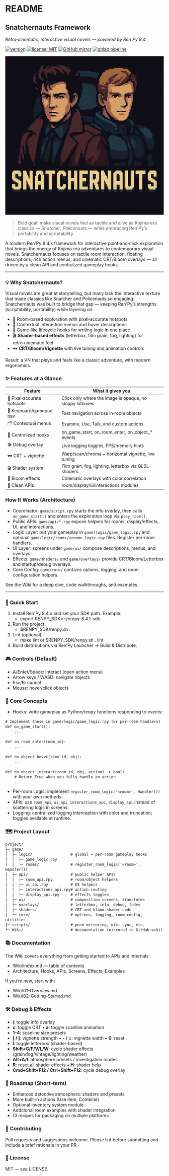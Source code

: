 # README

## Snatchernauts Framework

_Retro‑cinematic, interactive visual novels — powered by Ren'Py 8.4_

[![version](https://img.shields.io/badge/version-0.5.2-blue)](changelog.md) [![license: MIT](https://img.shields.io/badge/license-MIT-green)](LICENSE/) [![GitHub mirror](https://img.shields.io/badge/github-mirror-blue?logo=github)](https://github.com/grahfmusic/snatchernauts_framework) [![gitlab pipeline](https://gitlab.com/grahfmusic/snatchernauts_framework/badges/main/pipeline.svg)](https://gitlab.com/grahfmusic/snatchernauts_framework/-/pipelines)

![Snatchernauts Logo](.gitbook/assets/snatcher-logo.png)

> Bold goal: make visual novels feel as tactile and alive as Kojima‑era classics — _Snatcher_, _Policenauts_ — while embracing Ren'Py’s portability and scriptability.

A modern Ren'Py 8.4.x framework for interactive point‑and‑click exploration that brings the energy of Kojima‑era adventures to contemporary visual novels. Snatchernauts focuses on tactile room interaction, floating descriptions, rich action menus, and cinematic CRT/Bloom overlays — all driven by a clean API and centralized gameplay hooks.

***

### 💡 Why Snatchernauts?

Visual novels are great at storytelling, but many lack the interactive texture that made classics like Snatcher and Policenauts so engaging. Snatchernauts was built to bridge that gap — keeping Ren'Py’s strengths (scriptability, portability) while layering on:

* 🎯 Room‑based exploration with pixel‑accurate hotspots
* 🧭 Contextual interaction menus and hover descriptions
* 🧩 Game‑like lifecycle hooks for writing logic in one place
* 🎬 **Shader‑based effects** (letterbox, film grain, fog, lighting) for retro‑cinematic feel
* 🕶️ **CRT/Bloom/Vignette** with live tuning and animation controls

Result: a VN that plays and feels like a classic adventure, with modern ergonomics.

### ✨ Features at a Glance

| Feature                    | What it gives you                                        |
| -------------------------- | -------------------------------------------------------- |
| 🎯 Pixel‑accurate hotspots | Click only where the image is opaque; no sloppy hitboxes |
| 🧭 Keyboard/gamepad nav    | Fast navigation across in‑room objects                   |
| 🗂️ Contextual menus       | Examine, Use, Talk, and custom actions                   |
| 🧩 Centralized hooks       | on\_game\_start, on\_room\_enter, on\_object\_\* events  |
| 🛠️ Debug overlay          | Live logging toggles, FPS/memory hints                   |
| 🕶️ CRT + vignette         | Warp/scan/chroma + horizontal vignette, live tuning      |
| 🎬 Shader system           | Film grain, fog, lighting, letterbox via GLSL shaders    |
| 🌸 Bloom effects           | Cinematic overlays with color correlation                |
| 🧰 Clean APIs              | room/display/ui/interactions modules                     |

### How It Works (Architecture)

* Coordinator: `game/script.rpy` starts the info overlay, then calls `on_game_start()` and enters the exploration loop via `play_room()`.
* Public APIs: `game/api/*.rpy` expose helpers for rooms, display/effects, UI, and interactions.
* Logic Layer: put your gameplay in `game/logic/game_logic.rpy` and optional `game/logic/rooms/<room>_logic.rpy` files. Register per‑room handlers.
* UI Layer: screens under `game/ui/` compose descriptions, menus, and overlays.
* Effects: `game/shaders/` and `game/overlays/` provide CRT/Bloom/Letterbox and startup/debug overlays.
* Core Config: `game/core/` contains options, logging, and room configuration helpers.

See the Wiki for a deep dive, code walkthroughs, and examples.

***

### 🚀 Quick Start

1. Install Ren'Py 8.4.x and set your SDK path. Example:
   * export RENPY\_SDK=\~/renpy-8.4.1-sdk
2. Run the project:
   * $RENPY\_SDK/renpy.sh .
3. Lint (optional):
   * make lint or $RENPY\_SDK/renpy.sh . lint
4. Build distributions via Ren’Py Launcher → Build & Distribute.

### 🎮 Controls (Default)

* A/Enter/Space: interact (open action menu)
* Arrow keys / WASD: navigate objects
* Esc/B: cancel
* Mouse: hover/click objects

### 🧠 Core Concepts

* Hooks: write gameplay as Python/renpy functions responding to events:

```renpy
# Implement these in game/logic/game_logic.rpy (or per-room handlers)
def on_game_start():
    ...

def on_room_enter(room_id):
    ...

def on_object_hover(room_id, obj):
    ...

def on_object_interact(room_id, obj, action) -> bool:
    # Return True when you fully handle an action
    ...
```

* Per‑room Logic: implement `register_room_logic('<room>', Handler())` with your own methods.
* APIs: use `room_api`, `ui_api`, `interactions_api`, `display_api` instead of scattering logic in screens.
* Logging: centralized logging interception with color and truncation; toggles available at runtime.

### 🗺️ Project Layout

```
project/
├─ game/
│  ├─ logic/                 # global + per-room gameplay hooks
│  │  ├─ game_logic.rpy
│  │  └─ rooms/              # register_room_logic('<room>', Handler())
│  ├─ api/                   # public helper APIs
│  │  ├─ room_api.rpy        # room/object helpers
│  │  ├─ ui_api.rpy          # UI helpers
│  │  ├─ interactions_api.rpy# action routing
│  │  └─ display_api.rpy     # effects toggles
│  ├─ ui/                    # composition screens, transforms
│  ├─ overlays/              # letterbox, info, debug, fades
│  ├─ shaders/               # CRT and bloom shader code
│  └─ core/                  # options, logging, room config, utilities
├─ scripts/                  # push mirroring, wiki sync, etc.
└─ Wiki/                     # documentation (mirrored to GitHub wiki)
```

### 📚 Documentation

The Wiki covers everything from getting started to APIs and internals:

* Wiki/index.md — table of contents
* Architecture, Hooks, APIs, Screens, Effects, Examples

If you’re new, start with:

* Wiki/01-Overview.md
* Wiki/02-Getting-Started.md

### 🛠️ Debug & Effects

* **i**: toggle info overlay
* **c**: toggle CRT • **a**: toggle scanline animation
* **1–4**: scanline size presets
* **\[ / ]**: vignette strength • **- / =**: vignette width • **0**: reset
* **l**: toggle letterbox (shader‑based)
* **Shift+G/F/V/L/W**: cycle shader effects (grain/fog/vintage/lighting/weather)
* **Alt+A/I**: atmosphere presets / investigation modes
* **R**: reset all shader effects • **H**: shader help
* **Cmd+Shift+F12 / Ctrl+Shift+F12**: cycle debug overlay

### 🧭 Roadmap (Short‑term)

* Enhanced detective atmospheric shaders and presets
* More built‑in actions (Use item, Combine)
* Optional inventory system module
* Additional room examples with shader integration
* CI recipes for packaging on multiple platforms

### 🤝 Contributing

Pull requests and suggestions welcome. Please lint before submitting and include a brief rationale in your PR.

### 📄 License

MIT — see LICENSE.
